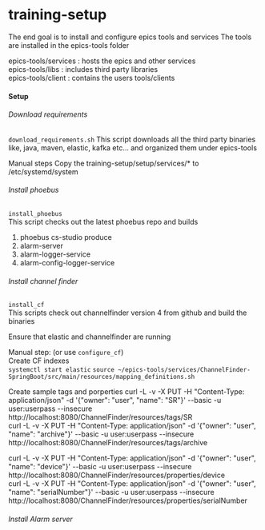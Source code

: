 # training-setup

The end goal is to install and configure epics tools and services
The tools are installed in the epics-tools folder

epics-tools/services : hosts the epics and other services  
epics-tools/libs     : includes third party libraries  
epics-tools/client   : contains the users tools/clients   

#### Setup 

###### Download requirements 
`
download_requirements.sh
`
This script downloads all the third party binaries like, java, maven, elastic, kafka etc... and organized them under epics-tools

Manual steps
Copy the training-setup/setup/services/* to /etc/systemd/system

###### Install phoebus

`install_phoebus`  
This script checks out the latest phoebus repo and builds
1. phoebus cs-studio produce
2. alarm-server
3. alarm-logger-service
4. alarm-config-logger-service

###### Install channel finder
`install_cf`  
This scripts check out channelfinder version 4 from github and build the binaries

Ensure that elastic and channelfinder are running

Manual step: (or use `configure_cf`)  
Create CF indexes  
```systemctl start elastic``` 
```source ~/epics-tools/services/ChannelFinder-SpringBoot/src/main/resources/mapping_definitions.sh```  

Create sample tags and porperties
curl -L -v -X PUT -H "Content-Type: application/json" -d '{"owner": "user", "name": "SR"}' --basic -u user:userpass --insecure http://localhost:8080/ChannelFinder/resources/tags/SR  
curl -L -v -X PUT -H "Content-Type: application/json" -d '{"owner": "user", "name": "archive"}' --basic -u user:userpass --insecure http://localhost:8080/ChannelFinder/resources/tags/archive

curl -L -v -X PUT -H "Content-Type: application/json" -d '{"owner": "user", "name": "device"}' --basic -u user:userpass --insecure http://localhost:8080/ChannelFinder/resources/properties/device  
curl -L -v -X PUT -H "Content-Type: application/json" -d '{"owner": "user", "name": "serialNumber"}' --basic -u user:userpass --insecure http://localhost:8080/ChannelFinder/resources/properties/serialNumber

###### Install Alarm server



